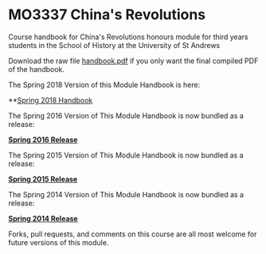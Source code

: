 MO3337 China's Revolutions
========================

Course handbook for China's Revolutions honours module for third years students in the School of History at the University of St Andrews

Download the raw file [handbook.pdf](https://github.com/kmlawson/china-revolutions-mo3337/blob/master/handbook.pdf?raw=true) if you only want the final compiled PDF of the handbook.

The Spring 2018 Version of this Module Handbook is here:

**[Spring 2018 Handbook](https://github.com/kmlawson/china-revolutions-mo3337/raw/master/archive/MO3337%20China's%20Revolutions%20Spring%202018.pdf)

The Spring 2016 Version of This Module Handbook is now bundled as a release:

**[Spring 2016 Release](https://github.com/kmlawson/china-revolutions-mo3337/releases/tag/2016)**

The Spring 2015 Version of This Module Handbook is now bundled as a release:

**[Spring 2015 Release](https://github.com/kmlawson/china-revolutions-mo3337/releases/tag/2015)**

The Spring 2014 Version of This Module Handbook is now bundled as a release:

**[Spring 2014 Release](https://github.com/kmlawson/china-revolutions-mo3337/releases)**

Forks, pull requests, and comments on this course are all most welcome for future versions of this module.
